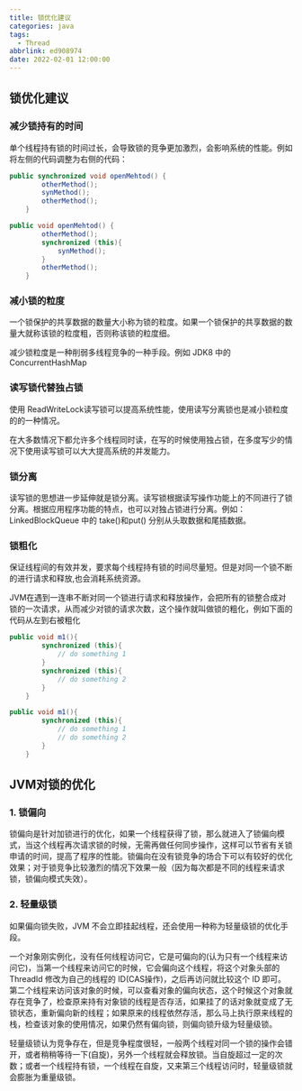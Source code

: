```yaml
---
title: 锁优化建议
categories: java
tags: 
  - Thread
abbrlink: ed908974
date: 2022-02-01 12:00:00
---
```





## 锁优化建议

### 减少锁持有的时间

单个线程持有锁的时间过长，会导致锁的竞争更加激烈，会影响系统的性能。例如将左侧的代码调整为右侧的代码：

<!-- panels:start -->

<!-- div:left-panel -->

```java
public synchronized void openMehtod() {
        otherMethod();
        synMethod();
        otherMethod();
    }
```

<!-- div:right-panel -->

 ```java
 public void openMehtod() {
         otherMethod();
         synchronized (this){
             synMethod();
         }
         otherMethod();
     }
 ```

<!-- panels:end -->

### 减小锁的粒度

一个锁保护的共享数据的数量大小称为锁的粒度。如果一个锁保护的共享数据的数量大就称该锁的粒度粗，否则称该锁的粒度细。

减少锁粒度是一种削弱多线程竞争的一种手段。例如 JDK8 中的 ConcurrentHashMap

### 读写锁代替独占锁

使用 ReadWriteLock读写锁可以提高系统性能，使用读写分离锁也是减小锁粒度的的一种情况。

在大多数情况下都允许多个线程同时读，在写的时候使用独占锁，在多度写少的情况下使用读写锁可以大大提高系统的并发能力。

### 锁分离

读写锁的思想进一步延伸就是锁分离。读写锁根据读写操作功能上的不同进行了锁分离。根据应用程序功能的特点，也可以对独占锁进行分离。例如：LinkedBlockQueue 中的 take()和put() 分别从头取数据和尾插数据。

### 锁粗化

保证线程间的有效并发，要求每个线程持有锁的时间尽量短。但是对同一个锁不断的进行请求和释放,也会消耗系统资源。

JVM在遇到一连串不断对同一个锁进行请求和释放操作，会把所有的锁整合成对锁的一次请求，从而减少对锁的请求次数，这个操作就叫做锁的粗化，例如下面的代码从左到右被粗化

<!-- panels:start -->

<!-- div:left-panel -->

```java
public void m1(){
        synchronized (this){
            // do something 1
        }
        synchronized (this){
            // do something 2
        }
    }
```

<!-- div:right-panel -->

```java
public void m1(){
        synchronized (this){
            // do something 1
            // do something 2
        }
    }
```

<!-- panels:end -->



## JVM对锁的优化

### 1. 锁偏向

锁偏向是针对加锁进行的优化，如果一个线程获得了锁，那么就进入了锁偏向模式，当这个线程再次请求锁的时候，无需再做任何同步操作，这样可以节省有关锁申请的时间，提高了程序的性能。锁偏向在没有锁竞争的场合下可以有较好的优化效果；对于锁竞争比较激烈的情况下效果一般（因为每次都是不同的线程来请求锁，锁偏向模式失效）。

### 2. 轻量级锁

如果偏向锁失败，JVM 不会立即挂起线程，还会使用一种称为轻量级锁的优化手段。

一个对象刚实例化，没有任何线程访问它，它是可偏向的(认为只有一个线程来访问它)，当第一个线程来访问它的时候，它会偏向这个线程，将这个对象头部的 ThreadId 修改为自己的线程的 ID(CAS操作)，之后再访问就比较这个 ID 即可。第二个线程来访问该对象的时候，可以查看对象的偏向状态，这个时候这个对象就存在竞争了，检查原来持有对象锁的线程是否存活，如果挂了的话对象就变成了无锁状态，重新偏向新的线程；如果原来的线程依然存活，那么马上执行原来线程的栈，检查该对象的使用情况，如果仍然有偏向锁，则偏向锁升级为轻量级锁。

轻量级锁认为竞争存在，但是竞争程度很轻，一般两个线程对同一个锁的操作会错开，或者稍稍等待一下(自旋)，另外一个线程就会释放锁。当自旋超过一定的次数；或者一个线程持有锁，一个线程在自旋，又来第三个线程访问时，轻量级锁就会膨胀为重量级锁。